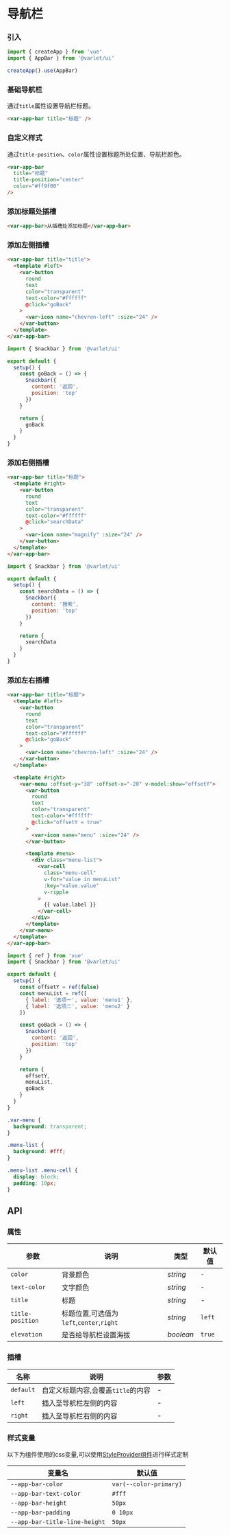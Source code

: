 # 导航栏

### 引入

```js
import { createApp } from 'vue'
import { AppBar } from '@varlet/ui'

createApp().use(AppBar)
```

### 基础导航栏

通过`title`属性设置导航栏标题。

```html
<var-app-bar title="标题" />
```

### 自定义样式

通过`title-position`、`color`属性设置标题所处位置、导航栏颜色。

```html
<var-app-bar 
  title="标题" 
  title-position="center" 
  color="#ff9f00" 
/>
```

### 添加标题处插槽

```html
<var-app-bar>从插槽处添加标题</var-app-bar>
```

### 添加左侧插槽

```html
<var-app-bar title="title">
  <template #left>
    <var-button
      round
      text
      color="transparent"
      text-color="#ffffff"
      @click="goBack"
    >
      <var-icon name="chevron-left" :size="24" />
    </var-button>
  </template>
</var-app-bar>
```

```js
import { Snackbar } from '@varlet/ui'

export default {
  setup() {
    const goBack = () => {
      Snackbar({
        content: '返回',
        position: 'top'
      })
    }

    return {
      goBack
    }
  }
}
```

### 添加右侧插槽

```html
<var-app-bar title="标题">
  <template #right>
    <var-button
      round
      text
      color="transparent"
      text-color="#ffffff"
      @click="searchData"
    >
      <var-icon name="magnify" :size="24" />
    </var-button>
  </template>
</var-app-bar>
```

```js
import { Snackbar } from '@varlet/ui'

export default {
  setup() {
    const searchData = () => {
      Snackbar({
        content: '搜索',
        position: 'top'
      })
    }

    return {
      searchData
    }
  }
}
```

### 添加左右插槽

```html
<var-app-bar title="标题">
  <template #left>
    <var-button
      round
      text
      color="transparent"
      text-color="#ffffff"
      @click="goBack"
    >
      <var-icon name="chevron-left" :size="24" />
    </var-button>
  </template>

  <template #right>
    <var-menu :offset-y="38" :offset-x="-20" v-model:show="offsetY">
      <var-button
        round
        text
        color="transparent"
        text-color="#ffffff"
        @click="offsetY = true"
      >
        <var-icon name="menu" :size="24" />
      </var-button>

      <template #menu>
        <div class="menu-list">
          <var-cell
            class="menu-cell"
            v-for="value in menuList"
            :key="value.value"
            v-ripple
          >
            {{ value.label }}
          </var-cell>
        </div>
      </template>
    </var-menu>
  </template>
</var-app-bar>
```

```js
import { ref } from 'vue'
import { Snackbar } from '@varlet/ui'

export default {
  setup() {
    const offsetY = ref(false)
    const menuList = ref([
      { label: '选项一', value: 'menu1' },
      { label: '选项二', value: 'menu2' }
    ])

    const goBack = () => {
      Snackbar({
        content: '返回',
        position: 'top'
      })
    }

    return {
      offsetY,
      menuList,
      goBack
    }
  }
}
```

```css
.var-menu {
  background: transparent;
}

.menu-list {
  background: #fff;
}

.menu-list .menu-cell {
  display: block;
  padding: 10px;
}
```
## API

### 属性

|参数 | 说明 | 类型 | 默认值 |
| ---- | ---- | ---- | ---- |
| `color` | 背景颜色 | _string_ | `-` |
| `text-color` | 文字颜色 | _string_ | `-` |
| `title` | 标题 | _string_ | - |
| `title-position` | 标题位置,可选值为 `left`,`center`,`right` | _string_ | `left` |
| `elevation` | 是否给导航栏设置海拔 | _boolean_ | `true` |

### 插槽

| 名称 | 说明 | 参数 |
| ---- | ---- | ----|
| `default` | 自定义标题内容,会覆盖`title`的内容 | - |
| `left` | 插入至导航栏左侧的内容 | - |
| `right` | 插入至导航栏右侧的内容 | - |

### 样式变量
以下为组件使用的css变量,可以使用[StyleProvider组件](#/zh-CN/style-provider)进行样式定制

| 变量名 | 默认值 |
| --- | --- |
| `--app-bar-color` | `var(--color-primary)` |
| `--app-bar-text-color` | `#fff` |
| `--app-bar-height` | `50px` |
| `--app-bar-padding` | `0 10px` |
| `--app-bar-title-line-height` | `50px` |

